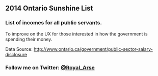 ## 2014 Ontario Sunshine List

### List of incomes for all public servants.

To improve on the UX for those interested in how the government is spending their money.

Data Source: http://www.ontario.ca/government/public-sector-salary-disclosure

### Follow me on Twitter: [@Royal_Arse](http://twitter.com/Royal_Arse)